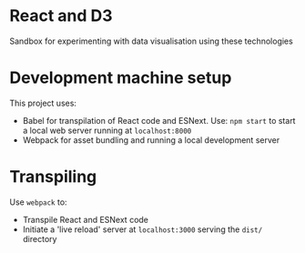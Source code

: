 # React and D3

Sandbox for experimenting with data visualisation using these technologies

# Development machine setup

This project uses:
 
* Babel for transpilation of React code and ESNext. Use: `npm start` to start a local web server running at `localhost:8000`
* Webpack for asset bundling and running a local development server

# Transpiling 

Use `webpack` to:

- Transpile React and ESNext code 
- Initiate a 'live reload' server at `localhost:3000` serving the `dist/` directory
